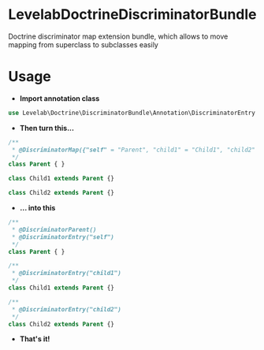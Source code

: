 LevelabDoctrineDiscriminatorBundle
=============================

Doctrine discriminator map extension bundle, which allows to move mapping from superclass to subclasses easily

Usage
========
* **Import annotation class**

```php
use Levelab\Doctrine\DiscriminatorBundle\Annotation\DiscriminatorEntry
```

* **Then turn this...**

```php
/**
 * @DiscriminatorMap({"self" = "Parent", "child1" = "Child1", "child2" = "Child2"})
 */
class Parent { }

class Child1 extends Parent {}

class Child2 extends Parent {}
```
* **... into this**

```php
/**
 * @DiscriminatorParent()
 * @DiscriminatorEntry("self")
 */
class Parent { }

/**
 * @DiscriminatorEntry("child1")
 */
class Child1 extends Parent {}

/**
 * @DiscriminatorEntry("child2")
 */
class Child2 extends Parent {}
```    
* **That's it!**
